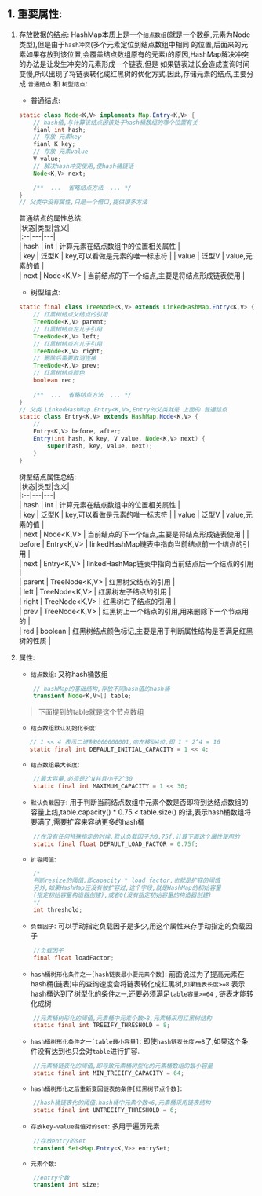 ## 1. 重要属性:
1. 存放数据的结点: HashMap本质上是一个`结点数组`(就是一个数组,元素为Node类型),但是由于`hash冲突`(多个元素定位到结点数组中相同
   的位置,后面来的元素如果存放到该位置,会覆盖结点数组原有的元素)的原因,HashMap解决冲突的办法是让发生冲突的元素形成一个链表,但是
   如果链表过长会造成查询时间变慢,所以出现了将链表转化成红黑树的优化方式.因此,存储元素的结点,主要分成 `普通结点` 和 `树型结点`:
    - 普通结点:   
    ```java
    static class Node<K,V> implements Map.Entry<K,V> {
        // hash值,与计算该结点因该处于hash桶数组的哪个位置有关
        fianl int hash;
        // 存放 元素key
        fianl K key;
        // 存放 元素value
        V value;
        // 解决hash冲突使用,使hash桶链话
        Node<K,V> next;
   
        /**  ...  省略结点方法  ... */
    }
    // 父类中没有属性,只是一个借口,提供很多方法
    ```
    普通结点的属性总结:  
       |状态|类型|含义|    
       |:--|---|---|  
       | hash | int | 计算元素在结点数组中的位置相关属性 |  
       | key | 泛型K | key,可以看做是元素的唯一标志符 |
       | value | 泛型V | value,元素的值 |  
       | next | Node<K,V> | 当前结点的下一个结点,主要是将结点形成链表使用 |
     - 树型结点:  
    ```java
    static final class TreeNode<K,V> extends LinkedHashMap.Entry<K,V> {
        // 红黑树结点父结点的引用
        TreeNode<K,V> parent; 
        // 红黑树结点左儿子引用 
        TreeNode<K,V> left;
        // 红黑树结点右儿子引用
        TreeNode<K,V> right;
        // 删除后需要取消连接
        TreeNode<K,V> prev; 
        // 红黑树结点颜色
        boolean red;
        
        /**  ...  省略结点方法  ... */
    }
    // 父类 LinkedHashMap.Entry<K,V>,Entry的父类就是 上面的 普通结点
    static class Entry<K,V> extends HashMap.Node<K,V> {
        // 
        Entry<K,V> before, after;
        Entry(int hash, K key, V value, Node<K,V> next) {
            super(hash, key, value, next);
        }
    }
    ```   
    树型结点属性总结:   
       |状态|类型|含义|  
       |:--|---|---|  
       | hash | int | 计算元素在结点数组中的位置相关属性 |  
       | key | 泛型K | key,可以看做是元素的唯一标志符 |
       | value | 泛型V | value,元素的值 |  
       | next | Node<K,V> | 当前结点的下一个结点,主要是将结点形成链表使用 |
       | before | Entry<K,V> | linkedHashMap链表中指向当前结点前一个结点的引用 |  
       | next | Entry<K,V> | linkedHashMap链表中指向当前结点后一个结点的引用 |  
       | parent | TreeNode<K,V> | 红黑树父结点的引用 |  
       | left | TreeNode<K,V> | 红黑树左子结点的引用 |  
       | right | TreeNode<K,V> | 红黑树右子结点的引用 |  
       | prev | TreeNode<K,V> | 红黑树上一个结点的引用,用来删除下一个节点用的 |  
       | red | boolean | 红黑树结点颜色标记,主要是用于判断属性结构是否满足红黑树的性质 |  
   
2. 属性:  
    - `结点数组`: 又称hash桶数组  
    ```java
        // hashMap的基础结构,存放不同hash值的hash桶
        transient Node<K,V>[] table;
    ```
    > 下面提到的table就是这个节点数组
    - `结点数组默认初始化长度`:  
    ```java
       // 1 << 4 表示二进制0000000001,向左移动4位,即 1 * 2^4 = 16
       static final int DEFAULT_INITIAL_CAPACITY = 1 << 4; 
    ```
    - `结点数组最大长度`:  
    ```java
        //最大容量,必须是2^N并且小于2^30
        static final int MAXIMUM_CAPACITY = 1 << 30;
    ```  
    - `默认负载因子`: 用于判断当前结点数组中元素个数是否即将到达结点数组的容量上线,table.capacity() * 0.75 < table.size()
    的话,表示hash桶数组将要满了,需要扩容来容纳更多的hash桶
    ```java
        //在没有任何特殊指定的时候,默认负载因子为0.75f,计算下面这个属性使用的
        static final float DEFAULT_LOAD_FACTOR = 0.75f;
    ```  
    - `扩容阈值`:  
    ```java
        /*
        判断resize的阈值,即capacity * load factor,也就是扩容的阈值
        另外,如果HashMap还没有被扩容过,这个字段,就是HashMap的初始容量
        (指定初始容量构造器创建),或者0(没有指定初始容量的构造器创建)
        */
        int threshold;
    ```
    - `负载因子`: 可以手动指定负载因子是多少,用这个属性来存手动指定的负载因子
    ```java
        //负载因子
        final float loadFactor;
    ```
    - `hash桶树形化条件之一[hash链表最小要元素个数]`: 前面说过为了提高元素在hash桶(链表)中的查询速度会将链表转化成红黑树,`如果链表长度>=8`
    表示hash桶达到了树型化的条件`之一`,还要必须满足`table容量>=64` , 链表才能转化成树
    ```java
        //元素桶树形化的阈值,元素桶中元素个数>8,元素桶采用红黑树结构
        static final int TREEIFY_THRESHOLD = 8;
    ```
    - `hash桶树形化条件之一[table最小容量]`:  即使`hash链表长度>=8`了,如果这个条件没有达到也只会对`table`进行扩容.
    ```java
        //元素桶链表化的阈值,即导致元素桶树型化的元素桶数组的最小容量
        static final int MIN_TREEIFY_CAPACITY = 64;  
    ```
    - `hash桶树形化之后重新变回链表的条件[红黑树节点个数]`:    
    ```java
        //hash桶链表化的阈值,hash桶中元素个数<6,元素桶采用链表结构
        static final int UNTREEIFY_THRESHOLD = 6;    
    ```  
    - `存放key-value键值对的set`:  多用于遍历元素
    ```java
        //存放entry的set
        transient Set<Map.Entry<K,V>> entrySet;
    ```  
    - `元素个数`:  
    ```java
        //entry个数
        transient int size;
    ```
    
